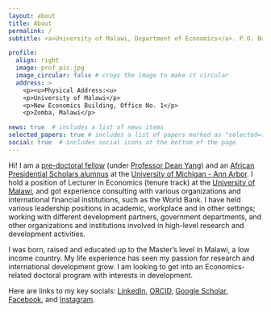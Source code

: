 ```yaml
---
layout: about
title: About
permalink: /
subtitle: <a>University of Malawi, Department of Economics</a>. P.O. Box 280, Zomba. <u>Phone:</u> +265 993 863 439. <u>Email:</u> lastonpmanja@gmail.com | lmanja@unima.ac.mw.

profile:
  align: right
  image: prof_pic.jpg
  image_circular: false # crops the image to make it circular
  address: >
    <p><u>Physical Address:<u>
    <p>University of Malawi</p>
    <p>New Economics Building, Office No. 1</p>
    <p>Zomba, Malawi</p>

news: true  # includes a list of news items
selected_papers: true # includes a list of papers marked as "selected={true}"
social: true  # includes social icons at the bottom of the page
---
```


Hi! I am a [pre-doctoral fellow](https://fordschool.umich.edu/mozambique-research/research-team) (under [Professor Dean Yang](https://fordschool.umich.edu/faculty/dean-yang)) and an [African Presidential Scholars alumnus](https://ii.umich.edu/asc/umaps/fellows/winter22-umaps.html) at the [University of Michigan - Ann Arbor](https://umich.edu/). I hold a position of Lecturer in Economics (tenure track) at the [University of Malawi](https://www.unima.ac.mw/departments/economics), and got experience consulting with various organizations and international financial institutions, such as the World Bank. I have held various leadership positions in academic, workplace and in other settings; working with different development partners, government departments, and other organizations and institutions involved in high-level research and development activities.

I was born, raised and educated up to the Master’s level in Malawi, a low income country. My life experience has seen my passion for research and international development grow.  I am looking to get into an Economics-related doctoral program with interests in development.

Here are links to my key socials: [LinkedIn](https://mw.linkedin.com/in/laston-p-manja-68a44995), [ORCID](https://orcid.org/0000-0002-0446-7674), [Google Scholar](https://scholar.google.com/citations?user=sqVwC2oAAAAJ&hl=en), [Facebook](https://www.facebook.com/laston.manja), and [Instagram](https://www.instagram.com/lastonpm/). 
